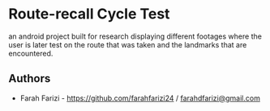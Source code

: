 # Route-recall Cycle Test

an android project built for research displaying different footages where the user is later test on the route that was taken and the landmarks that are encountered.

  
## Authors
* Farah Farizi - https://github.com/farahfarizi24 / farahdfarizi@gmail.com

